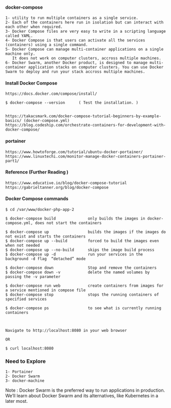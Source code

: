 #### docker-compose
	
	1- utility to run multiple containers as a single service.
	2- Each of the containers here run in isolation but can interact with each other when required.
	3- Docker Compose files are very easy to write in a scripting language called YAML.
	4- Docker Compose is that users can activate all the services (containers) using a single command.
	5- Docker Compose can manage multi-container applications on a single machine only. 
	   It does not work on computer clusters, accross multiple machines.
	6- Docker Swarm, another Docker product, is designed to manage multi-container application stacks on computer clusters. You can use Docker Swarm to deploy and run your stack accross multiple machines.

#### Install Docker Compose


	https://docs.docker.com/compose/install/

	$ docker-compose --version		( Test the installation. )


	https://takacsmark.com/docker-compose-tutorial-beginners-by-example-basics/ (docker-compose.yml)
	https://blog.codeship.com/orchestrate-containers-for-development-with-docker-compose/

#### portainer

	https://www.howtoforge.com/tutorial/ubuntu-docker-portainer/
	https://www.linuxtechi.com/monitor-manage-docker-containers-portainer-part1/

#### Reference (Further Reading )

	https://www.educative.io/blog/docker-compose-tutorial
	https://gabrieltanner.org/blog/docker-compose

#### Docker Compose commands

	$ cd /var/www/docker-php-app-2

	$ docker-compose build 				only builds the images in docker-compose.yml, does not start the containers

	$ docker-compose up 				builds the images if the images do not exist and starts the containers
	$ docker-compose up --build 		forced to build the images even when not needed
	$ docker-compose up --no-build  	skips the image build process	
	$ docker-compose up -d 				run your services in the background -d flag  “detached” mode

	$ docker-compose down  				Stop and remove the containers
	$ docker-compose down -v 			delete the named volumes by passing the -v parameter

	$ docker-compose run web			create containers from images for a service mentioned in compose file
	$ docker-compose stop 				stops the running containers of specified services

	$ docker-compose ps 	 			to see what is currently running containers



	Navigate to http://localhost:8080 in your web browser

	OR 

	$ curl localhost:8080


### Need to Explore
	1- Portainer
	2- Docker Swarm
	3- docker-machine 
Note : Docker Swarm is the preferred way to run applications in production. We’ll learn about Docker Swarm and its alternatives, like Kubernetes in a later most.
